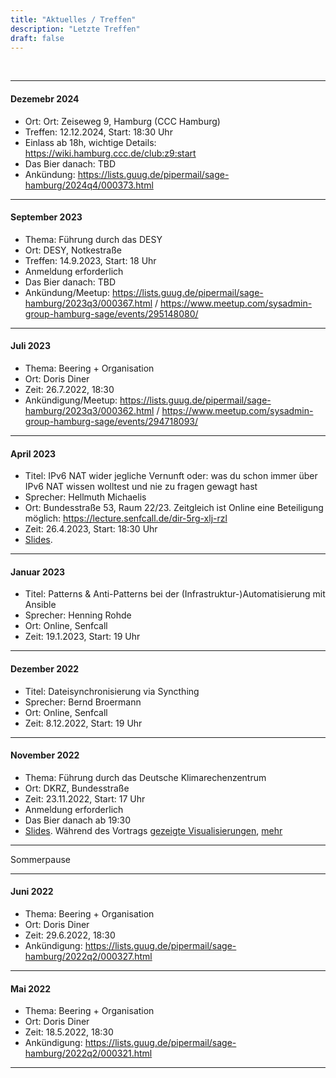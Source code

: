 ```yaml
---
title: "Aktuelles / Treffen"
description: "Letzte Treffen"
draft: false
---
```


<br />


----

#### Dezemebr 2024 ####

- Ort: Ort: Zeiseweg 9, Hamburg (CCC Hamburg)
- Treffen: 12.12.2024, Start: 18:30 Uhr
- Einlass ab 18h, wichtige Details: https://wiki.hamburg.ccc.de/club:z9:start
- Das Bier danach: TBD
- Ankündung: https://lists.guug.de/pipermail/sage-hamburg/2024q4/000373.html

----

#### September 2023 ####

- Thema: Führung durch das DESY
- Ort: DESY, Notkestraße
- Treffen: 14.9.2023, Start: 18 Uhr
- Anmeldung erforderlich
- Das Bier danach: TBD
- Ankündung/Meetup: https://lists.guug.de/pipermail/sage-hamburg/2023q3/000367.html / https://www.meetup.com/sysadmin-group-hamburg-sage/events/295148080/

----

#### Juli 2023 ####

- Thema: Beering + Organisation
- Ort: Doris Diner
- Zeit: 26.7.2022, 18:30
- Ankündigung/Meetup: https://lists.guug.de/pipermail/sage-hamburg/2023q3/000362.html / https://www.meetup.com/sysadmin-group-hamburg-sage/events/294718093/

----

#### April 2023 ####

- Titel: IPv6 NAT wider jegliche Vernunft oder: was du schon immer über IPv6 NAT wissen wolltest und nie zu fragen gewagt hast
- Sprecher: Hellmuth Michaelis
- Ort: Bundesstraße 53, Raum 22/23. Zeitgleich ist Online eine Beteiligung möglich: https://lecture.senfcall.de/dir-5rg-xlj-rzl
- Zeit: 26.4.2023, Start: 18:30 Uhr
- [Slides](slides/IPv6%20NAT%2013.04.2023.pdf).

----

#### Januar 2023 ####

- Titel: Patterns & Anti-Patterns bei der (Infrastruktur-)Automatisierung mit Ansible
- Sprecher: Henning Rohde
- Ort: Online, Senfcall
- Zeit: 19.1.2023, Start: 19 Uhr

----

#### Dezember 2022 ####

- Titel: Dateisynchronisierung via Syncthing
- Sprecher: Bernd Broermann
- Ort: Online, Senfcall
- Zeit: 8.12.2022, Start: 19 Uhr

----

#### November 2022 ####

- Thema: Führung durch das Deutsche Klimarechenzentrum
- Ort: DKRZ, Bundesstraße
- Zeit: 23.11.2022, Start: 17 Uhr
- Anmeldung erforderlich
- Das Bier danach ab 19:30
- [Slides](slides/DKRZ_2022_de.pdf). Während des Vortrags [gezeigte Visualisierungen](https://www.dkrz.de/de/kommunikation/galerie/Vis/klimaszenarien), [mehr](https://www.dkrz.de/de/kommunikation/klimasimulationen/cmip6-de)

----

Sommerpause

----
#### Juni 2022 ####

- Thema: Beering + Organisation
- Ort: Doris Diner
- Zeit: 29.6.2022, 18:30
- Ankündigung: https://lists.guug.de/pipermail/sage-hamburg/2022q2/000327.html

----

#### Mai 2022 ####

- Thema: Beering + Organisation
- Ort: Doris Diner
- Zeit: 18.5.2022, 18:30
- Ankündigung: https://lists.guug.de/pipermail/sage-hamburg/2022q2/000321.html

----
<br />
<br />
<br />
<br />
